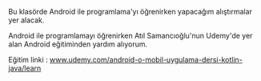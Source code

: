 Bu klasörde Android ile programlama'yı öğrenirken yapacağım alıştırmalar yer alacak.

Android ile programlamayı öğrenirken Atıl Samancıoğlu'nun Udemy'de yer alan Android eğitiminden yardım alıyorum.

Eğitim linki : www.udemy.com/android-o-mobil-uygulama-dersi-kotlin-java/learn
